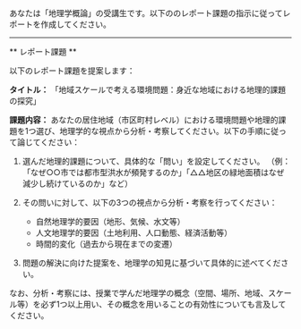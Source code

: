 あなたは「地理学概論」の受講生です。以下ののレポート課題の指示に従ってレポートを作成してください。

---------------------------------------
** レポート課題 **

以下のレポート課題を提案します：

**タイトル：**
「地域スケールで考える環境問題：身近な地域における地理的課題の探究」

**課題内容：**
あなたの居住地域（市区町村レベル）における環境問題や地理的課題を1つ選び、地理学的な視点から分析・考察してください。以下の手順に従って論じてください：

1. 選んだ地理的課題について、具体的な「問い」を設定してください。
（例：「なぜ○○市では都市型洪水が頻発するのか」「△△地区の緑地面積はなぜ減少し続けているのか」など）

2. その問いに対して、以下の3つの視点から分析・考察を行ってください：
   - 自然地理学的要因（地形、気候、水文等）
   - 人文地理学的要因（土地利用、人口動態、経済活動等）
   - 時間的変化（過去から現在までの変遷）

3. 問題の解決に向けた提案を、地理学の知見に基づいて具体的に述べてください。

なお、分析・考察には、授業で学んだ地理学の概念（空間、場所、地域、スケール等）を必ず1つ以上用い、その概念を用いることの有効性についても言及してください。